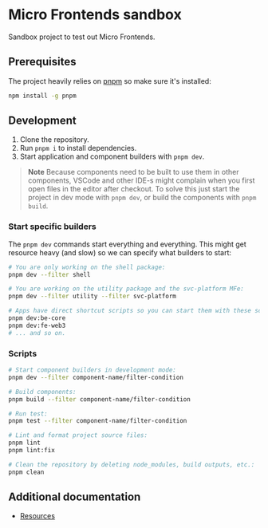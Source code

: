 # Micro Frontends sandbox

Sandbox project to test out Micro Frontends.

## Prerequisites

The project heavily relies on [pnpm](https://pnpm.io/) so make sure it's installed:

```bash
npm install -g pnpm
```

## Development

1. Clone the repository.
2. Run `pnpm i` to install dependencies.
3. Start application and component builders with `pnpm dev`.

> **Note**
> Because components need to be built to use them in other components, VSCode and other IDE-s might complain when you
> first open files in the editor after checkout. To solve this just start the project in dev mode with `pnpm dev`, or
> build the components with `pnpm build`.

### Start specific builders

The `pnpm dev` commands start everything and everything. This might get resource heavy (and slow) so we can specify
what builders to start:

```bash
# You are only working on the shell package:
pnpm dev --filter shell

# You are working on the utility package and the svc-platform MFe:
pnpm dev --filter utility --filter svc-platform

# Apps have direct shortcut scripts so you can start them with these scripts:
pnpm dev:be-core
pnpm dev:fe-web3
# ... and so on.
```

### Scripts

```sh
# Start component builders in development mode:
pnpm dev --filter component-name/filter-condition

# Build components:
pnpm build --filter component-name/filter-condition

# Run test:
pnpm test --filter component-name/filter-condition

# Lint and format project source files:
pnpm lint
pnpm lint:fix

# Clean the repository by deleting node_modules, build outputs, etc.:
pnpm clean
```

## Additional documentation

- [Resources](./docs/resources.md)
